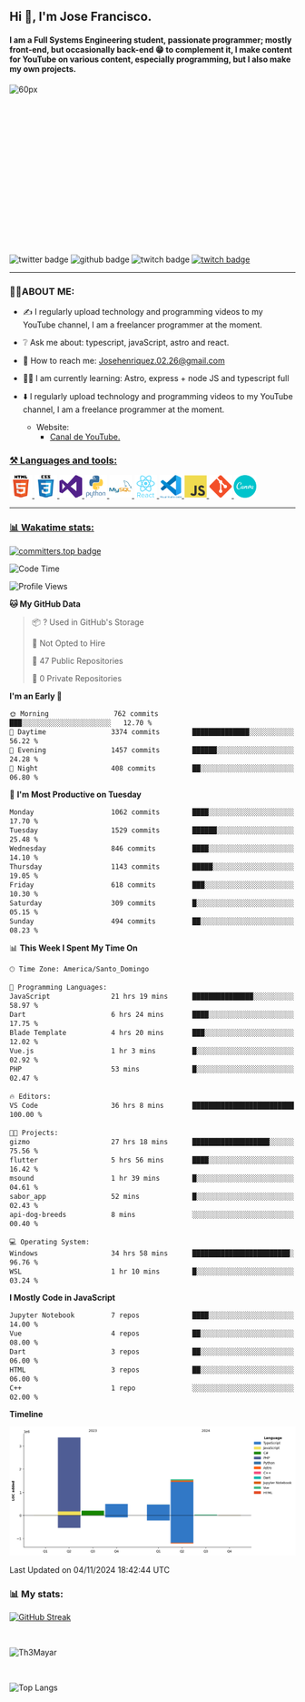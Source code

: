 ## Hi 👋, I'm Jose Francisco.

#### I am a Full Systems Engineering student, passionate programmer; mostly front-end, but occasionally back-end 😁 to complement it, I make content for YouTube on various content, especially programming, but I also make my own projects. 

<div style="width:50%;height:0;padding-bottom:56%;position:relative;">
  <img src="https://media.giphy.com/media/bAQH7WXKqtIBrPs7sR/giphy.gif" alt="60px" witdh="100px" height="80px">
 </div>
 <br>
 <div id="badges" align="left">
    <img src="https://img.shields.io/twitter/follow/G4Henriquez?color=%23298AC1&style=for-the-badge" alt="twitter badge" />
    <img src="https://img.shields.io/github/followers/Th3Mayar?style=for-the-badge" alt="github badge" />
    <img src="https://img.shields.io/twitch/status/th3mayar?color=%232A8DC6&style=for-the-badge" alt="twitch badge" />
    <a href="https://www.linkedin.com/in/jose-fhenr%C3%ADquez/"><img src="https://content.linkedin.com/content/dam/brand/site/img/logo/logo-tm.png" alt="twitch badge" witdh="60" height="28"/></a>
</div>

***

### 👨‍💻ABOUT ME:
+ ✍️ I regularly upload technology and programming videos to my YouTube channel, I am a freelancer programmer at the moment.

+ ❔ Ask me about: typescript, javaScript, astro and react.

+ 📧 How to reach me: Josehenriquez.02.26@gmail.com

+ 👨‍🎓 I am currently learning: Astro, express + node JS and typescript full

+ ⬇️ I regularly upload technology and programming videos to my YouTube channel, I am a freelance programmer at the moment.
  + Website: <ul><li><a href="https://www.youtube.com/channel/UCIK-txT4Zggh55NVEHgzaKQ">Canal de YouTube.</li></ul>

### ⚒️ Languages and tools:
<div align="left">
  <img src="https://github.com/devicons/devicon/blob/master/icons/html5/html5-original-wordmark.svg" width="40px" heigh="40px" alt="html">
  <img src="https://github.com/devicons/devicon/blob/master/icons/css3/css3-original-wordmark.svg" width="40px" heigh="40px" alt="css">
  <img src="https://github.com/devicons/devicon/blob/master/icons/visualstudio/visualstudio-plain.svg" width="40px" heigh="40px" alt="visual studio">
  <img src="https://github.com/devicons/devicon/blob/master/icons/python/python-original-wordmark.svg" width="40px" heigh="40px" alt="python">
  <img src="https://github.com/devicons/devicon/blob/master/icons/mysql/mysql-original-wordmark.svg" width="40px" heigh="40px" alt="mysql">
  <img src="https://github.com/devicons/devicon/blob/master/icons/react/react-original-wordmark.svg" width="40px" heigh="40px" alt="react">
  <img src="https://github.com/devicons/devicon/blob/master/icons/vscode/vscode-original-wordmark.svg" width="40px" heigh="40px" alt="vscode">
  <img src="https://github.com/devicons/devicon/blob/master/icons/javascript/javascript-original.svg" width="40px" heigh="40px" alt="jira">
  <img src="https://github.com/devicons/devicon/blob/master/icons/git/git-original.svg" width="40px" heigh="40px" alt="git">
  <img src="https://github.com/devicons/devicon/blob/master/icons/canva/canva-original.svg" width="40px" heigh="40px" alt="canva">
</div>

***

### 📊 Wakatime stats:
[![committers.top badge](https://user-badge.committers.top/dominican_republic/Th3Mayar.svg)](https://user-badge.committers.top/dominican_republic/Th3Mayar)
<!--START_SECTION:waka-->
![Code Time](http://img.shields.io/badge/Code%20Time-1%2C060%20hrs%2028%20mins-blue)

![Profile Views](http://img.shields.io/badge/Profile%20Views-39-blue)

**🐱 My GitHub Data** 

> 📦 ? Used in GitHub's Storage 
 > 
> 🚫 Not Opted to Hire
 > 
> 📜 47 Public Repositories 
 > 
> 🔑 0 Private Repositories 
 > 
**I'm an Early 🐤** 

```text
🌞 Morning                762 commits         ███░░░░░░░░░░░░░░░░░░░░░░   12.70 % 
🌆 Daytime                3374 commits        ██████████████░░░░░░░░░░░   56.22 % 
🌃 Evening                1457 commits        ██████░░░░░░░░░░░░░░░░░░░   24.28 % 
🌙 Night                  408 commits         ██░░░░░░░░░░░░░░░░░░░░░░░   06.80 % 
```
📅 **I'm Most Productive on Tuesday** 

```text
Monday                   1062 commits        ████░░░░░░░░░░░░░░░░░░░░░   17.70 % 
Tuesday                  1529 commits        ██████░░░░░░░░░░░░░░░░░░░   25.48 % 
Wednesday                846 commits         ████░░░░░░░░░░░░░░░░░░░░░   14.10 % 
Thursday                 1143 commits        █████░░░░░░░░░░░░░░░░░░░░   19.05 % 
Friday                   618 commits         ███░░░░░░░░░░░░░░░░░░░░░░   10.30 % 
Saturday                 309 commits         █░░░░░░░░░░░░░░░░░░░░░░░░   05.15 % 
Sunday                   494 commits         ██░░░░░░░░░░░░░░░░░░░░░░░   08.23 % 
```


📊 **This Week I Spent My Time On** 

```text
🕑︎ Time Zone: America/Santo_Domingo

💬 Programming Languages: 
JavaScript               21 hrs 19 mins      ███████████████░░░░░░░░░░   58.97 % 
Dart                     6 hrs 24 mins       ████░░░░░░░░░░░░░░░░░░░░░   17.75 % 
Blade Template           4 hrs 20 mins       ███░░░░░░░░░░░░░░░░░░░░░░   12.02 % 
Vue.js                   1 hr 3 mins         █░░░░░░░░░░░░░░░░░░░░░░░░   02.92 % 
PHP                      53 mins             █░░░░░░░░░░░░░░░░░░░░░░░░   02.47 % 

🔥 Editors: 
VS Code                  36 hrs 8 mins       █████████████████████████   100.00 % 

🐱‍💻 Projects: 
gizmo                    27 hrs 18 mins      ███████████████████░░░░░░   75.56 % 
flutter                  5 hrs 56 mins       ████░░░░░░░░░░░░░░░░░░░░░   16.42 % 
msound                   1 hr 39 mins        █░░░░░░░░░░░░░░░░░░░░░░░░   04.61 % 
sabor_app                52 mins             █░░░░░░░░░░░░░░░░░░░░░░░░   02.43 % 
api-dog-breeds           8 mins              ░░░░░░░░░░░░░░░░░░░░░░░░░   00.40 % 

💻 Operating System: 
Windows                  34 hrs 58 mins      ████████████████████████░   96.76 % 
WSL                      1 hr 10 mins        █░░░░░░░░░░░░░░░░░░░░░░░░   03.24 % 
```

**I Mostly Code in JavaScript** 

```text
Jupyter Notebook         7 repos             ████░░░░░░░░░░░░░░░░░░░░░   14.00 % 
Vue                      4 repos             ██░░░░░░░░░░░░░░░░░░░░░░░   08.00 % 
Dart                     3 repos             ██░░░░░░░░░░░░░░░░░░░░░░░   06.00 % 
HTML                     3 repos             ██░░░░░░░░░░░░░░░░░░░░░░░   06.00 % 
C++                      1 repo              ░░░░░░░░░░░░░░░░░░░░░░░░░   02.00 % 
```



**Timeline**

![Lines of Code chart](https://raw.githubusercontent.com/Th3Mayar/Th3Mayar/main/assets/bar_graph.png)


 Last Updated on 04/11/2024 18:42:44 UTC
<!--END_SECTION:waka-->

### 📊 My stats:

[![GitHub Streak](https://streak-stats.demolab.com/?user=Th3Mayar&theme=dark)](https://git.io/streak-stats)

<br>

![Th3Mayar](https://github-readme-stats.vercel.app/api?username=th3mayar&show_icons=true&theme=dark&show=reviews,discussions_started,discussions_answered,prs_merged,prs_merged_percentage)

<br>

![Top Langs](https://github-readme-stats.vercel.app/api/top-langs/?username=Th3Mayar&layout=compact&theme=dark)
